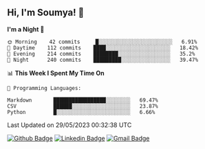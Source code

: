 ## Hi, I'm Soumya! 👋

<!--START_SECTION:waka-->
**I'm a Night 🦉** 

```text
🌞 Morning    42 commits     █░░░░░░░░░░░░░░░░░░░░░░░░   6.91% 
🌆 Daytime    112 commits    ████░░░░░░░░░░░░░░░░░░░░░   18.42% 
🌃 Evening    214 commits    ████████░░░░░░░░░░░░░░░░░   35.2% 
🌙 Night      240 commits    █████████░░░░░░░░░░░░░░░░   39.47%

```


📊 **This Week I Spent My Time On** 

```text
💬 Programming Languages: 

Markdown       █████████████████░░░░░░░░   69.47% 
CSV            ██████░░░░░░░░░░░░░░░░░░░   23.87% 
Python         █░░░░░░░░░░░░░░░░░░░░░░░░   6.66%
```


 Last Updated on 29/05/2023 00:32:38 UTC
<!--END_SECTION:waka-->

[![Github Badge](https://img.shields.io/badge/-rubyruins-grey?style=for-the-badge&logo=github&logoColor=white&link=https://github.com/rubyruins/)](https://www.github.com/rubyruins/) 
[![Linkedin Badge](https://img.shields.io/badge/-Soumya%20Parekh-0072b1?style=for-the-badge&logo=Linkedin&logoColor=white&link=https://www.linkedin.com/in/Soumya-Parekh/)](https://www.linkedin.com/in/Soumya-Parekh/) 
[![Gmail Badge](https://img.shields.io/badge/-soumyaparekh.me@gmail.com-c14438?style=for-the-badge&logo=Gmail&logoColor=white&link=mailto:soumyaparekh.me@gmail.com)](mailto:soumyaparekh.me@gmail.com) 

